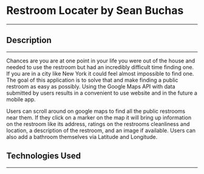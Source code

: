 # Restroom Locater by Sean Buchas
---

## Description
---
Chances are you are at one point in your life you were out of the house and needed to use the restroom but had an incredibly difficult time finding one. If you are in a city like New York it could feel almost impossible to find one. The goal of this application is to solve that and make finding a public restroom as easy as possibly. Using the Google Maps API with data submitted by users results in a convenient to use website and in the future a mobile app. 

Users can scroll around on google maps to find all the public restrooms near them. If they click on a marker on the map it will bring up information on the restroom like its address, ratings on the restrooms cleanliness and location, a description of the restroom, and an image if available. Users can also add a bathroom themselves via Latitude and Longitude. 

## Technologies Used
---
